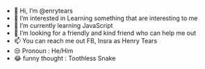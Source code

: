 - 👋 Hi, I’m @enrytears
- 👀 I’m interested in Learning something that are interesting to me
- 🌱 I’m currently learning JavaScript
- 💞️ I’m looking for a friendly and kind friend who can help me out
- 📫 You can reach me out FB, Insra as Henry Tears
- 😒 Pronoun : He/Him
- 😂 funny thought : Toothless Snake

<!---
henrytears/henrytears is a ✨ special ✨ repository because its `README.md` (this file) appears on your GitHub profile.
You can click the Preview link to take a look at your changes.
--->
